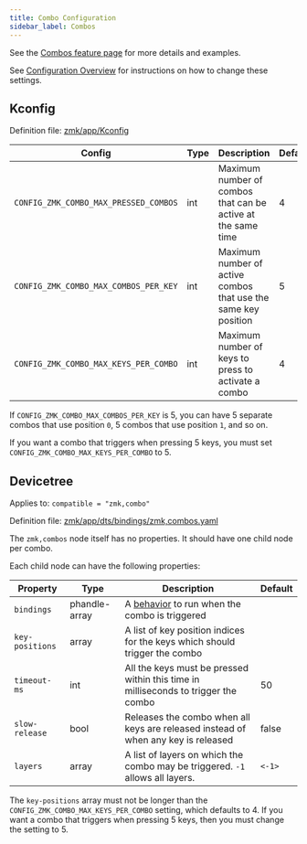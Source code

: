 ```yaml
---
title: Combo Configuration
sidebar_label: Combos
---
```


See the [Combos feature page](../features/combos.md) for more details and examples.

See [Configuration Overview](index.md) for instructions on how to change these settings.

## Kconfig

Definition file: [zmk/app/Kconfig](https://github.com/zmkfirmware/zmk/blob/main/app/Kconfig)

| Config                                | Type | Description                                                    | Default |
| ------------------------------------- | ---- | -------------------------------------------------------------- | ------- |
| `CONFIG_ZMK_COMBO_MAX_PRESSED_COMBOS` | int  | Maximum number of combos that can be active at the same time   | 4       |
| `CONFIG_ZMK_COMBO_MAX_COMBOS_PER_KEY` | int  | Maximum number of active combos that use the same key position | 5       |
| `CONFIG_ZMK_COMBO_MAX_KEYS_PER_COMBO` | int  | Maximum number of keys to press to activate a combo            | 4       |

If `CONFIG_ZMK_COMBO_MAX_COMBOS_PER_KEY` is 5, you can have 5 separate combos that use position `0`, 5 combos that use position `1`, and so on.

If you want a combo that triggers when pressing 5 keys, you must set `CONFIG_ZMK_COMBO_MAX_KEYS_PER_COMBO` to 5.

## Devicetree

Applies to: `compatible = "zmk,combo"`

Definition file: [zmk/app/dts/bindings/zmk,combos.yaml](https://github.com/zmkfirmware/zmk/blob/main/app/dts/bindings/zmk%2Ccombos.yaml)

The `zmk,combos` node itself has no properties. It should have one child node per combo.

Each child node can have the following properties:

| Property        | Type          | Description                                                                        | Default |
| --------------- | ------------- | ---------------------------------------------------------------------------------- | ------- |
| `bindings`      | phandle-array | A [behavior](../features/keymaps.md#behaviors) to run when the combo is triggered  |         |
| `key-positions` | array         | A list of key position indices for the keys which should trigger the combo         |         |
| `timeout-ms`    | int           | All the keys must be pressed within this time in milliseconds to trigger the combo | 50      |
| `slow-release`  | bool          | Releases the combo when all keys are released instead of when any key is released  | false   |
| `layers`        | array         | A list of layers on which the combo may be triggered. `-1` allows all layers.      | `<-1>`  |

The `key-positions` array must not be longer than the `CONFIG_ZMK_COMBO_MAX_KEYS_PER_COMBO` setting, which defaults to 4. If you want a combo that triggers when pressing 5 keys, then you must change the setting to 5.
